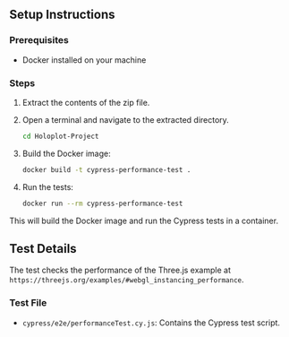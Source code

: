 ## Setup Instructions

### Prerequisites

- Docker installed on your machine

### Steps

1. Extract the contents of the zip file.

2. Open a terminal and navigate to the extracted directory.

    ```sh
    cd Holoplot-Project
    ```

3. Build the Docker image:

    ```sh
    docker build -t cypress-performance-test .
    ```

4. Run the tests:

    ```sh
    docker run --rm cypress-performance-test
    ```

This will build the Docker image and run the Cypress tests in a container.

## Test Details

The test checks the performance of the Three.js example at `https://threejs.org/examples/#webgl_instancing_performance`.

### Test File

- `cypress/e2e/performanceTest.cy.js`: Contains the Cypress test script.
